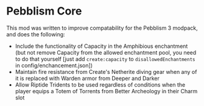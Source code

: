 # Pebblism Core

This mod was written to improve compatability for the Pebblism 3 modpack, and does the following:

- Include the functionality of Capacity in the Amphibious enchantment (but not remove Capacity from the allowed enchantment pool, you need to do that yourself \[just add `create:capacity` to `disallowedEnchantments` in config/enchancement.json])
- Maintain fire resistance from Create's Netherite diving gear when any of it is replaced with Warden armor from Deeper and Darker
- Allow Riptide Tridents to be used regardless of conditions when the player equips a Totem of Torrents from Better Archeology in their Charm slot
